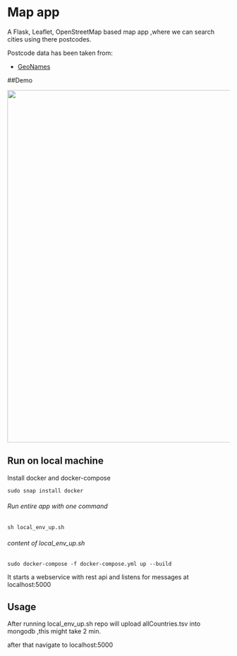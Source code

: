 # Map app 

A Flask, Leaflet, OpenStreetMap based map app ,where we can search cities using there postcodes.

Postcode data has been taken from:

* [GeoNames](http://download.geonames.org/export/zip/)

##Demo

<p align="center">
   <img src="https://github.com/jitendrasinghiitg/dockerised-OSM-Flask-App/raw/master/app/static/demo.gif" width="800">
</p>

## Run on local machine
Install docker and docker-compose
```
sudo snap install docker
```
###### Run entire app with one command 
```
sh local_env_up.sh
```
###### content of local_env_up.sh
```
sudo docker-compose -f docker-compose.yml up --build
```

It starts a webservice with rest api and listens for messages at localhost:5000


## Usage

After running local_env_up.sh repo will upload allCountries.tsv into mongodb ,this might take 2 min.

after that navigate to localhost:5000


